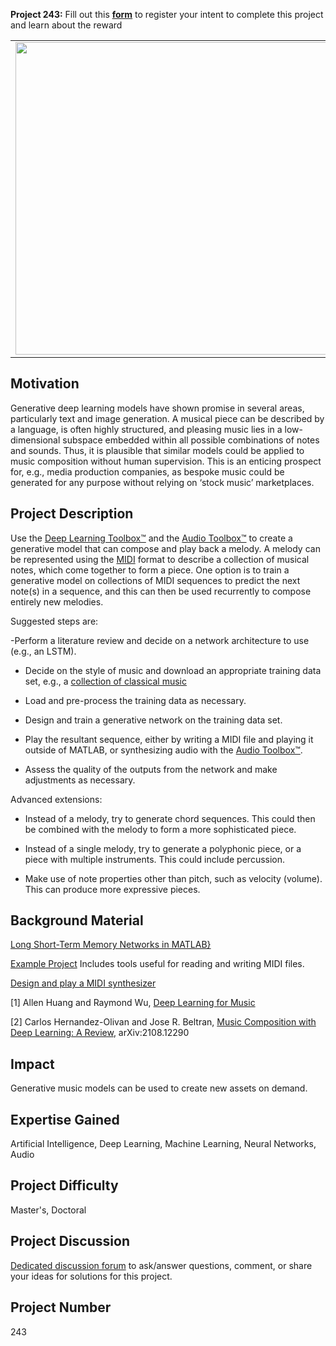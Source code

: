 **Project 243:** Fill out this <strong>[form](https://forms.office.com/Pages/ResponsePage.aspx?id=ETrdmUhDaESb3eUHKx3B5lOTzSa_A6lPqq2LJKzvpM5UMTBZRkc4UTRETjFERVRDWllQRE40OUFSQS4u)</strong> to  register your intent to complete this project and learn about the reward

<table>
<td><img src="https://gist.githubusercontent.com/robertogl/e0115dc303472a9cfd52bbbc8edb7665/raw/audio_image.png"  width=500 /></td>
<td><p><h1>Music Composition with Deep Learning</h1></p>
<p>Design and train a deep learning model to compose music.</p>
</table>

## Motivation

Generative deep learning models have shown promise in several areas, particularly text and image generation. A musical piece can be described by a language, is often highly structured, and pleasing music lies in a low-dimensional subspace embedded within all possible combinations of notes and sounds. Thus, it is plausible that similar models could be applied to music composition without human supervision. This is an enticing prospect for, e.g., media production companies, as bespoke music could be generated for any purpose without relying on ‘stock music’ marketplaces.  

## Project Description

Use the [Deep Learning Toolbox™](https://www.mathworks.com/products/deep-learning.html) and the [Audio Toolbox™](https://www.mathworks.com/help/audio/musical-instrument-digital-interface-midi.html?s_tid=CRUX_lftnav) to create a generative model that can compose and play back a melody. A melody can be represented using the [MIDI](https://en.wikipedia.org/wiki/MIDI) format to describe a collection of musical notes, which come together to form a piece. One option is to train a generative model on collections of MIDI sequences to predict the next note(s) in a sequence, and this can then be used recurrently to compose entirely new melodies. 

Suggested steps are: 

-Perform a literature review and decide on a network architecture to use (e.g., an LSTM). 

- Decide on the style of music and download an appropriate training data set, e.g., a [collection of classical music](https://paperswithcode.com/search?q_meta=&amp;q_type=&amp;q=midi+dataset) 

- Load and pre-process the training data as necessary. 

- Design and train a generative network on the training data set.  

- Play the resultant sequence, either by writing a MIDI file and playing it outside of MATLAB, or synthesizing audio with the [Audio Toolbox™](https://www.mathworks.com/help/audio/musical-instrument-digital-interface-midi.html?s_tid=CRUX_lftnav). 

- Assess the quality of the outputs from the network and make adjustments as necessary. 

Advanced extensions: 

- Instead of a melody, try to generate chord sequences. This could then be combined with the melody to form a more sophisticated piece. 

- Instead of a single melody, try to generate a polyphonic piece, or a piece with multiple instruments. This could include percussion. 

- Make use of note properties other than pitch, such as velocity (volume). This can produce more expressive pieces.  

## Background Material

[Long Short-Term Memory Networks in MATLAB}](https://www.mathworks.com/help/deeplearning/ug/long-short-term-memory-networks.html) 

[Example Project](https://www.mathworks.com/matlabcentral/fileexchange/50791-diffusion-music?s_tid=srchtitle) Includes tools useful for reading and writing MIDI files. 

[Design and play a MIDI synthesizer](https://www.mathworks.com/help/audio/ug/midi-synthesizer.html) 

[1] Allen Huang and Raymond Wu, [Deep Learning for Music](https://cs224d.stanford.edu/reports/allenh.pdf) 

[2] Carlos Hernandez-Olivan and Jose R. Beltran, [Music Composition with Deep Learning: A Review](https://arxiv.org/abs/2108.12290), arXiv:2108.12290 

## Impact

Generative music models can be used to create new assets on demand.

## Expertise Gained 

Artificial Intelligence, Deep Learning, Machine Learning, Neural Networks, Audio

## Project Difficulty

Master's, Doctoral

## Project Discussion

[Dedicated discussion forum](https://github.com/mathworks/MathWorks-Excellence-in-Innovation/discussions/78) to ask/answer questions, comment, or share your ideas for solutions for this project.

## Project Number

243